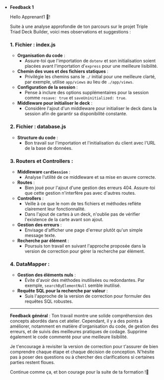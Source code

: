 - **Feedback 1**
    
    Hello Apprenant1 🙂!
    
     Suite à une analyse approfondie de ton parcours sur le projet Triple Triad Deck Builder, voici mes observations et suggestions :
    
    ### **1. Fichier : index.js**
    
    - **Organisation du code** :
        - Assure-toi que l'importation de `dotenv` et son initialisation soient placées avant l'importation d'`express` pour une meilleure lisibilité.
    - **Chemin des vues et des fichiers statiques** :
        - Privilégie les chemins sans le `./` initial pour une meilleure clarté, par exemple, utilise `app/views` au lieu de `./app/views`.
    - **Configuration de la session** :
        - Pense à inclure des options supplémentaires pour la session comme `resave: true` et `saveUninitialized: true`.
    - **Middleware pour initialiser le deck** :
        - Considère l'ajout d'un middleware pour initialiser le deck dans la session afin de garantir sa disponibilité constante.

    
    ### **2. Fichier : database.js**
    
    - **Structure du code** :
        - Bon travail sur l'importation et l'initialisation du client avec l'URL de la base de données.
    
    ### **3. Routers et Controllers** :
    
    - **Middleware `cardSession`** :
        - Analyse l'utilité de ce middleware et sa mise en œuvre correcte.
    - **Routes** :
        - Bien joué pour l'ajout d'une gestion des erreurs 404. Assure-toi que cette gestion n'interfère pas avec d'autres routes.
    - **Controllers** :
        - Veille à ce que le nom de tes fichiers et méthodes reflète clairement leur fonctionnalité.
        - Dans l'ajout de cartes à un deck, n'oublie pas de vérifier l'existence de la carte avant son ajout.
    - **Gestion des erreurs** :
        - Envisage d'afficher une page d'erreur plutôt qu'un simple message texte.
    - **Recherche par élément** :
        - Poursuis ton travail en suivant l'approche proposée dans la version de correction pour gérer la recherche par élément.
    
    ### **4. DataMapper** :
    
    - **Gestion des éléments nuls** :
        - Évite d'avoir des méthodes inutilisées ou redondantes. Par exemple, `searchByElementNull` semble inutilisé.
    - **Requête SQL pour la recherche par valeur** :
        - Suis l'approche de la version de correction pour formuler des requêtes SQL robustes.
    
    ---
    
    **Feedback général** :
    Ton travail montre une solide compréhension des concepts abordés dans cet atelier. Cependant, il y a des points à améliorer, notamment en matière d'organisation du code, de gestion des erreurs, et de suivis des meilleures pratiques de codage. Supprime également le code commenté pour une meilleure lisibilité.
    
    Je t'encourage à revisiter la version de correction pour t'assurer de bien comprendre chaque étape et chaque décision de conception. N'hésite pas à poser des questions ou à chercher des clarifications si certaines parties restent floues.
    
    Continue comme ça, et bon courage pour la suite de ta formation !🚀